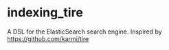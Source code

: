 indexing_tire
=============

A DSL for the ElasticSearch search engine. Inspired by https://github.com/karmi/tire
